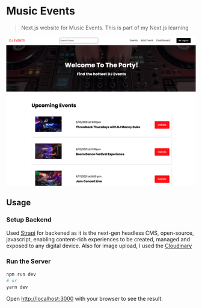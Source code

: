 # Music Events

> Next.js website for Music Events. This is part of my Next.js learning

![Music Events](/public/images/screen.png 'Music Events')

## Usage

### Setup Backend

Used [Strapi](https://strapi.io/) for backened as it is the next-gen headless CMS, open-source, javascript, enabling content-rich experiences to be created, managed and exposed to any digital device. Also for image upload, I used the [Cloudinary](https://cloudinary.com/)

### Run the Server

```bash
npm run dev
# or
yarn dev
```

Open [http://localhost:3000](http://localhost:3000) with your browser to see the result.
